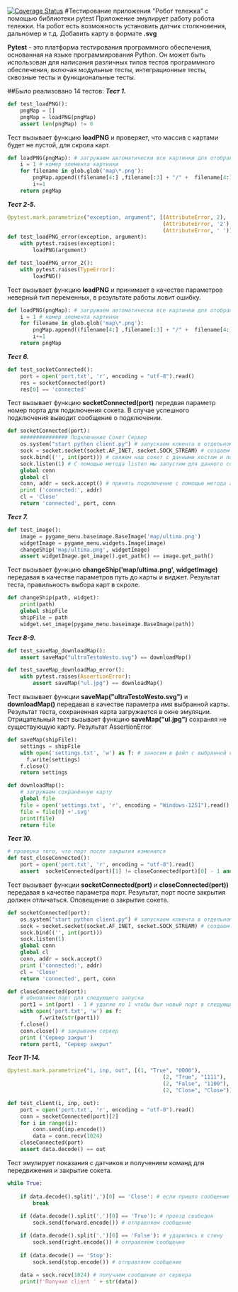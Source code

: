 [![Coverage Status](https://coveralls.io/repos/github/DenisKnaub/RageOfTeleshka/badge.svg?branch=main)](https://coveralls.io/github/DenisKnaub/RageOfTeleshka?branch=main)
#Тестирование приложения "Робот тележка" с помощью библиотеки pytest
Приложение эмулирует работу робота тележки. На робот есть возможность установить датчик столкновения, дальномер и т.д. Добавить карту в формате __.svg__

__Pytest__ - это платформа тестирования программного обеспечения, основанная на языке программирования Python. Он может быть использован для написания различных типов тестов программного обеспечения, включая модульные тесты, интеграционные тесты, сквозные тесты и функциональные тесты.

##Было реализовано 14 тестов:
___Тест 1.___
```python
def test_loadPNG():
    pngMap = []
    pngMap = loadPNG(pngMap)
    assert len(pngMap) != 0
```
Тест вызывает функцию __loadPNG__ и проверяет, что массив с картами будет не пустой, для скрола карт.
```python
def loadPNG(pngMap): # загружаем автоматически все картинки для отображения в меню Карт
    i = 1 # номер элемента картинки
    for filename in glob.glob('map\*.png'): 
        pngMap.append((filename[4:] ,filename[:3] + "/" +  filename[4:])) # заносим все картинки в массив
        i+=1
    return pngMap
```

___Тест 2-5.___
```python
@pytest.mark.parametrize("exception, argument", [(AttributeError, 2),
                                                 (AttributeError, '2'),
                                                 (AttributeError, ' ')])
def test_loadPNG_error(exception, argument):
    with pytest.raises(exception):
        loadPNG(argument)

def test_loadPNG_error_2():
    with pytest.raises(TypeError):
        loadPNG() 
```
Тест вызывает функцию __loadPNG__ и принимает в качестве параметров неверный тип переменных, в результате работы ловит ошибку.
```python
def loadPNG(pngMap): # загружаем автоматически все картинки для отображения в меню Карт
    i = 1 # номер элемента картинки
    for filename in glob.glob('map\*.png'): 
        pngMap.append((filename[4:] ,filename[:3] + "/" +  filename[4:])) # заносим все картинки в массив
        i+=1
    return pngMap
```
___Тест 6.___
```python
def test_socketConnected():
    port = open('port.txt', 'r', encoding = "utf-8").read()
    res = socketConnected(port)
    res[0] == 'connected' 
```
Тест вызывает функцию __socketConnected(port)__ передвая параметр номер порта для подключения сокета. В случае успешного подключения выводит сообщение о подключении.
```python
def socketConnected(port):
    ############### Подключение Сокет Сервер 
    os.system("start python client.py") # запускаем клиента в отдельном окне
    sock = socket.socket(socket.AF_INET, socket.SOCK_STREAM) # создаем сокет
    sock.bind(('', int(port))) # свяжем наш сокет с данными хостом и портом (9090) с помощью метода bind
    sock.listen(1) # С помощью метода listen мы запустим для данного сокета режим прослушивания, очередь
    global conn
    global cl
    conn, addr = sock.accept() # принять подключение с помощью метода accept, который возвращает кортеж с двумя элементами: новый сокет и адрес клиента    
    print ('connected:', addr)
    cl = 'Close'
    return 'connected', port, conn
```
___Тест 7.___
```python
def test_image():
    image = pygame_menu.baseimage.BaseImage('map/ultima.png')
    widgetImage = pygame_menu.widgets.Image(image)
    changeShip('map/ultima.png', widgetImage)
    assert widgetImage.get_image().get_path() == image.get_path() 
```
Тест вызывает функцию __changeShip('map/ultima.png', widgetImage)__ передавая в качестве параметров путь до карты и виджет. Результат теста, правильность выбора карт в скроле.
```python
def changeShip(path, widget):
    print(path)
    global shipFile
    shipFile = path
    widget.set_image(pygame_menu.baseimage.BaseImage(path))
```
___Тест 8-9.___
```python
def test_saveMap_downloadMap():   
    assert saveMap("ultraTestoWesto.svg") == downloadMap()

def test_saveMap_downloadMap_error():
    with pytest.raises(AssertionError):
        assert saveMap("ul.jpg") == downloadMap()
```
Тест вызывает функции __saveMap("ultraTestoWesto.svg")__ и __downloadMap()__ передавая в качестве параметра имя выбранной карты. Результат теста, сохраненная карта загружается в окне эмуляции.
Отрицательный тест вызывает функцию __saveMap("ul.jpg")__ сохраняя не существующую карту. Результат AssertionError
```python
def saveMap(shipFile):
    settings = shipFile
    with open('settings.txt', 'w') as f: # заносим в файл с выбранной картой
      f.write(settings)
    f.close()
    return settings

def downloadMap():
    # загружаем сохранённую карту
    global file
    file = open('settings.txt', 'r', encoding = "Windows-1251").read().split('.')
    file = file[0] +'.svg'
    print(file)
    return file
```
___Тест 10.___
```python
# проверка того, что порт после закрытия изменился
def test_closeConnected():
    port = open('port.txt', 'r', encoding = "utf-8").read()
    assert  socketConnected(port)[1] != closeConnected(port)[0] - 1 and closeConnected(port)[1] == 'Сервер закрыт'
```
Тест вызывает функции __socketConnected(port)__ и __closeConnected(port))__ передавая в качестве параметра порт. Результат, порт после закрытия должен отличаться. Оповещение о закрытие сокета.
```python
def socketConnected(port):
    os.system("start python client.py") # запускаем клиента в отдельном окне
    sock = socket.socket(socket.AF_INET, socket.SOCK_STREAM) # создаем сокет
    sock.bind(('', int(port)))
    sock.listen(1) 
    global conn
    global cl
    conn, addr = sock.accept()   
    print ('connected:', addr)
    cl = 'Close'
    return 'connected', port, conn

def closeConnected(port):
    # обновляем порт для следующего запуска    
    port1 = int(port) - 1 # удаляю по 1 чтобы был новый порт в следующий раз
    with open('port.txt', 'w') as f:
          f.write(str(port1))
    f.close()
    conn.close() # закрываем сервер
    print ('Сервер закрыт')
    return port1, "Сервер закрыт"
```
___Тест 11-14.___
```python
@pytest.mark.parametrize("i, inp, out", [(1, "True", "0000"),
                                                 (2, "True", "1111"),
                                                 (2, "False", "1100"),
                                                 (2, "Close", "Close")])

def test_client(i, inp, out):
    port = open('port.txt', 'r', encoding = "utf-8").read()
    conn = socketConnected(port)[2]
    for i in range(i):
        conn.send(inp.encode())
        data = conn.recv(1024)
    closeConnected(port)
    assert data.decode() == out
```
Тест эмулирует показания с датчиков и получением команд для передвижения и закрытие сокета.
```python
while True:
         
    if data.decode().split(',')[0] == 'Close': # если пришло сообщение о закртии окна эмуляции, выходим из цикла
        break
    
    if (data.decode().split(',')[0] == 'True'): # проезд свободен
        sock.send(forward.encode()) # отправляем сообщение

    if (data.decode().split(',')[0] == 'False'): # ударились в стену
        sock.send(right.encode()) # отправляем сообщение    
    
    if (data.decode() == 'Stop'): 
        sock.send(stop.encode()) # отправляем сообщение
        
    data = sock.recv(1024) # получаем сообщение от сервера
    print(f'Получил client ' + str(data))
```